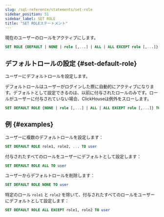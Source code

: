 ```yaml
---
slug: /sql-reference/statements/set-role
sidebar_position: 51
sidebar_label: SET ROLE
title: "SET ROLEステートメント"
---
```


現在のユーザーのロールをアクティブにします。

``` sql
SET ROLE {DEFAULT | NONE | role [,...] | ALL | ALL EXCEPT role [,...]}
```

## デフォルトロールの設定 {#set-default-role}

ユーザーにデフォルトロールを設定します。

デフォルトロールはユーザーがログインした際に自動的にアクティブになります。デフォルトとして設定できるのは、以前に付与されたロールのみです。ロールがユーザーに付与されていない場合、ClickHouseは例外をスローします。

``` sql
SET DEFAULT ROLE {NONE | role [,...] | ALL | ALL EXCEPT role [,...]} TO {user|CURRENT_USER} [,...]
```

## 例 {#examples}

ユーザーに複数のデフォルトロールを設定します：

``` sql
SET DEFAULT ROLE role1, role2, ... TO user
```

付与されたすべてのロールをユーザーにデフォルトとして設定します：

``` sql
SET DEFAULT ROLE ALL TO user
```

ユーザーからデフォルトロールを削除します：

``` sql
SET DEFAULT ROLE NONE TO user
```

特定のロール `role1` と `role2` を除いて、付与されたすべてのロールをユーザーにデフォルトとして設定します：

``` sql
SET DEFAULT ROLE ALL EXCEPT role1, role2 TO user
```
